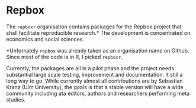 # Repbox

The `repboxr` organisation contains packages for the Repbox project that shall facilitate reproducible research.* The development is concentrated on economics and social sciences.

*Unfornately `repbox` was already taken as an organisation name on Github. Since most of the code is in R, I picked `repboxr`.

Currently, the packages are all in a pilot phase and the project needs substantial large scale testing, improvement and documentation. It still a long way to go. While currently almost all contributions are by Sebastian Kranz (Ulm University), the goals is that a stable version will have a wide community including ata editors, authors and researchers performing meta studies.


